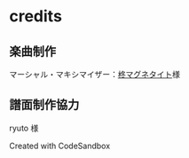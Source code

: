 # credits
## 楽曲制作
マーシャル・マキシマイザー：[柊マグネタイト](https://www.youtube.com/@hiiragi_magne/)様

## 譜面制作協力
ryuto 様

Created with CodeSandbox
